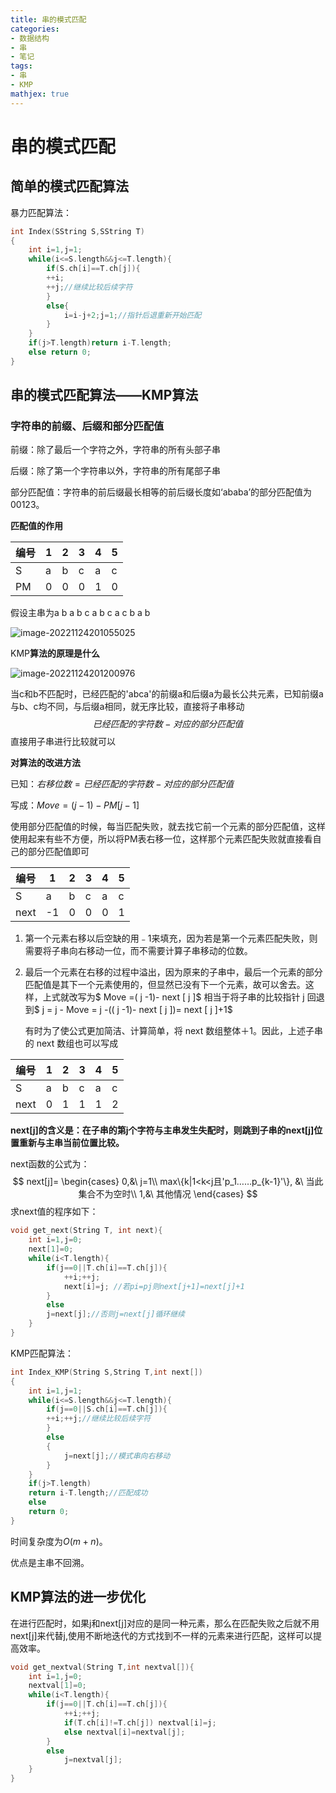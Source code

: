 ```yaml
---
title: 串的模式匹配
categories:
- 数据结构
- 串
- 笔记
tags:
- 串
- KMP
mathjex: true
---
```

<head>
    <script src="https://cdn.mathjax.org/mathjax/latest/MathJax.js?config=TeX-AMS-MML_HTMLorMML" type="text/javascript"></script>
    <script type="text/x-mathjax-config">
        MathJax.Hub.Config({
            tex2jax: {
            skipTags: ['script', 'noscript', 'style', 'textarea', 'pre'],
            inlineMath: [['$','$']]
            }
        });
    </script>
</head>

# 串的模式匹配

## 简单的模式匹配算法

暴力匹配算法：

```c
int Index(SString S,SString T)
{
	int i=1,j=1;
	while(i<=S.length&&j<=T.length){
		if(S.ch[i]==T.ch[j]){
		++i;
		++j;//继续比较后续字符
		}
		else{
			i=i-j+2;j=1;//指针后退重新开始匹配
		}
	}
    if(j>T.length)return i-T.length;
    else return 0;
}
```



## 串的模式匹配算法——KMP算法

### 字符串的前缀、后缀和部分匹配值

前缀：除了最后一个字符之外，字符串的所有头部子串

后缀：除了第一个字符串以外，字符串的所有尾部子串

部分匹配值：字符串的前后缀最长相等的前后缀长度如‘ababa’的部分匹配值为00123。

**匹配值的作用**

| 编号 | 1    | 2    | 3    | 4    | 5    |
| ---- | ---- | ---- | ---- | ---- | ---- |
| S    | a    | b    | c    | a    | c    |
| PM   | 0    | 0    | 0    | 1    | 0    |

假设主串为a b a b c a b c a c b a b

![image-20221124201055025](image-20221124201055025.png)



KMP**算法的原理是什么**

![image-20221124201200976](image-20221124201200976.png)

当c和b不匹配时，已经匹配的'abca'的前缀a和后缀a为最长公共元素，已知前缀a与b、c均不同，与后缀a相同，就无序比较，直接将子串移动
$$
已经匹配的字符数-对应的部分匹配值
$$
直接用子串进行比较就可以



**对算法的改进方法**

已知：$右移位数=已经匹配的字符数-对应的部分匹配值$

写成：$Move=(j-1)-PM[j-1]$

使用部分匹配值的时候，每当匹配失败，就去找它前一个元素的部分匹配值，这样使用起来有些不方便，所以将PM表右移一位，这样那个元素匹配失败就直接看自己的部分匹配值即可

| 编号 | 1    | 2    | 3    | 4    | 5    |
| ---- | ---- | ---- | ---- | ---- | ---- |
| S    | a    | b    | c    | a    | c    |
| next | -1   | 0    | 0    | 0    | 1    |

1. 第一个元素右移以后空缺的用﹣1来填充，因为若是第一个元素匹配失败，则需要将子串向右移动一位，而不需要计算子串移动的位数。

2. 最后一个元素在右移的过程中溢出，因为原来的子串中，最后一个元素的部分匹配值是其下一个元素使用的，但显然已没有下一个元素，故可以舍去。这样，上式就改写为$ Move =( j -1)- next [ j ]$
   相当于将子串的比较指针 j 回退到$ j = j - Move = j -(( j -1)- next [ j ])= next [ j ]+1$

   有时为了使公式更加简洁、计算简单，将 next 数组整体＋1。因此，上述子串的 next 数组也可以写成

| 编号 | 1    | 2    | 3    | 4    | 5    |
   | ---- | ---- | ---- | ---- | ---- | ---- |
   | S    | a    | b    | c    | a    | c    |
   | next | 0    | 1    | 1    | 1    | 2    |

**next[j]的含义是：在子串的第j个字符与主串发生失配时，则跳到子串的next[j]位置重新与主串当前位置比较。**

next函数的公式为：
$$
next[j]=
\begin{cases}
0,&\ j=1\\
max\{k|1<k<j且'p_1……p_{k-1}'\}, &\ 当此集合不为空时\\
1,&\ 其他情况
\end{cases}
$$
求next值的程序如下：

```c
void get_next(String T, int next){
	int i=1,j=0;
	next[1]=0;
	while(i<T.length){
		if(j==0||T.ch[i]==T.ch[j]){
			++i;++j;
			next[i]=j; //若pi=pj则next[j+1]=next[j]+1
		}
		else
		j=next[j];//否则j=next[j]循环继续
	}
}
```

KMP匹配算法：

```c
int Index_KMP(String S,String T,int next[])
{
	int i=1,j=1;
	while(i<=S.length&&j<=T.length){
		if(j==0||S.ch[i]==T.ch[j]){
		++i;++j;//继续比较后续字符
		}
		else
		{
			j=next[j];//模式串向右移动
		}
	}
	if(j>T.length)
	return i-T.length;//匹配成功
	else
	return 0;
}
```

时间复杂度为$O(m+n)$。

优点是主串不回溯。



## KMP算法的进一步优化

在进行匹配时，如果j和next[j]对应的是同一种元素，那么在匹配失败之后就不用next[j]来代替j,使用不断地迭代的方式找到不一样的元素来进行匹配，这样可以提高效率。

```c
void get_nextval(String T,int nextval[]){
	int i=1,j=0;
	nextval[1]=0;
	while(i<T.length){
		if(j==0||T.ch[i]==T.ch[j]){
			++i;++j;
			if(T.ch[i]!=T.ch[j]) nextval[i]=j;
			else nextval[i]=nextval[j];
		}
		else
			j=nextval[j];
	}
}
```

